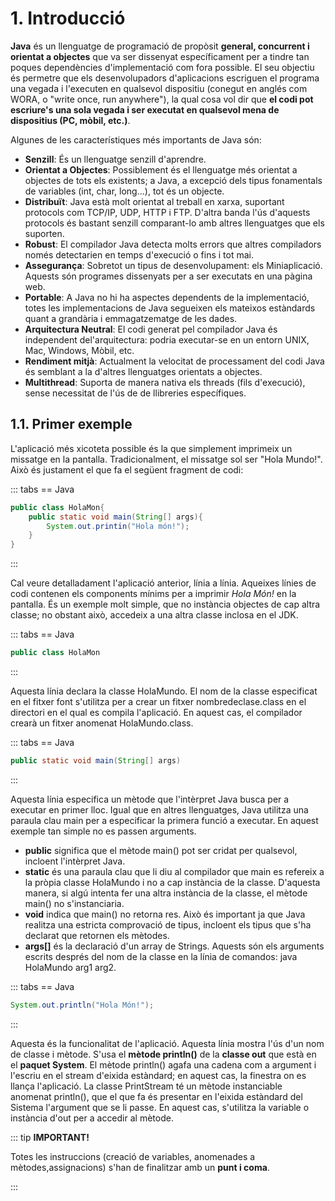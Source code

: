 # 1. Introducció

**Java** és un llenguatge de programació de propòsit **general, concurrent i orientat a objectes** que va ser dissenyat específicament per a tindre tan poques dependències d'implementació com fora possible. El seu objectiu és permetre que els desenvolupadors d'aplicacions escriguen el programa una vegada i l'executen en qualsevol dispositiu (conegut en anglés com WORA, o "write once, run anywhere"), la qual cosa vol dir que **el codi pot escriure's una sola vegada i ser executat en qualsevol mena de dispositius (PC, mòbil, etc.)**.

Algunes de les característiques més importants de Java són:

- **Senzill**: És un llenguatge senzill d'aprendre.
- **Orientat a Objectes**: Possiblement és el llenguatge més orientat a objectes de tots els existents; a Java, a excepció dels tipus fonamentals de variables (int, char, long…), tot és un objecte.
- **Distribuït**: Java està molt orientat al treball en xarxa, suportant protocols com TCP/IP, UDP, HTTP i FTP. D'altra banda l'ús d'aquests protocols és bastant senzill comparant-lo amb altres llenguatges que els suporten.
- **Robust**: El compilador Java detecta molts errors que altres compiladors només detectarien en temps d'execució o fins i tot mai.
- **Assegurança**: Sobretot un tipus de desenvolupament: els Miniaplicació. Aquests són programes dissenyats per a ser executats en una pàgina web.
- **Portable**: A Java no hi ha aspectes dependents de la implementació, totes les implementacions de Java segueixen els mateixos estàndards quant a grandària i emmagatzematge de les dades.
- **Arquitectura Neutral**: El codi generat pel compilador Java és independent del'arquitectura: podria executar-se en un entorn UNIX, Mac, Windows, Mòbil, etc.
- **Rendiment mitjà**: Actualment la velocitat de processament del codi Java és semblant a la d'altres llenguatges orientats a objectes.
- **Multithread**: Suporta de manera nativa els threads (fils d'execució), sense necessitat de l'ús de de llibreries específiques.

## 1.1. Primer exemple

L'aplicació més xicoteta possible és la que simplement imprimeix un missatge en la pantalla. Tradicionalment, el missatge sol ser "Hola Mundo!". Això és justament el que fa el següent fragment de codi:

::: tabs
== Java
```java
public class HolaMon{
    public static void main(String[] args){
        System.out.printin("Hola món!");
    }
}
```

:::

Cal veure detalladament l'aplicació anterior, línia a línia. Aqueixes línies de codi contenen els components mínims per a imprimir *Hola Món!* en la pantalla. És un exemple molt simple, que no instància objectes de cap altra classe; no obstant això, accedeix a una altra classe inclosa en el JDK.

::: tabs
== Java

```java
public class HolaMon
```

:::

Aquesta línia declara la classe HolaMundo. El nom de la classe especificat en el fitxer font s'utilitza per a crear un fitxer nombredeclase.class en el directori en el qual es compila l'aplicació. En aquest cas, el compilador crearà un fitxer anomenat HolaMundo.class.

::: tabs
== Java

```java
public static void main(String[] args)
```

:::

Aquesta línia especifica un mètode que l'intèrpret Java busca per a executar en primer lloc. Igual que en altres llenguatges, Java utilitza una paraula clau main per a especificar la primera funció a executar. En aquest exemple tan simple no es passen arguments.

- **public** significa que el mètode main() pot ser cridat per qualsevol, incloent l'intèrpret Java.
- **static** és una paraula clau que li diu al compilador que main es refereix a la pròpia classe HolaMundo i no a cap instància de la classe. D'aquesta manera, si algú intenta fer una altra instància de la classe, el mètode main() no s'instanciaria.
- **void** indica que main() no retorna res. Això és important ja que Java realitza una estricta comprovació de tipus, incloent els tipus que s'ha declarat que retornen els mètodes.
- **args[]** és la declaració d'un array de Strings. Aquests són els arguments escrits després del nom de la classe en la línia de comandos: java HolaMundo arg1 arg2.

::: tabs
== Java

```java
System.out.println("Hola Món!");
```

:::

Aquesta és la funcionalitat de l'aplicació. Aquesta línia mostra l'ús d'un nom de classe i mètode. S'usa el **mètode println()** de la **classe out** que està en el **paquet System**. El mètode println() agafa una cadena com a argument i l'escriu en el stream d'eixida estàndard; en aquest cas, la finestra on es llança l'aplicació. La classe PrintStream té un mètode instanciable anomenat println(), que el que fa és presentar en l'eixida estàndard del Sistema l'argument que se li passe. En aquest cas, s'utilitza la variable o instància d'out per a accedir al mètode.

::: tip **IMPORTANT!**

Totes les instruccions (creació de variables, anomenades a mètodes,assignacions) s'han de finalitzar amb un **punt i coma**.

:::
